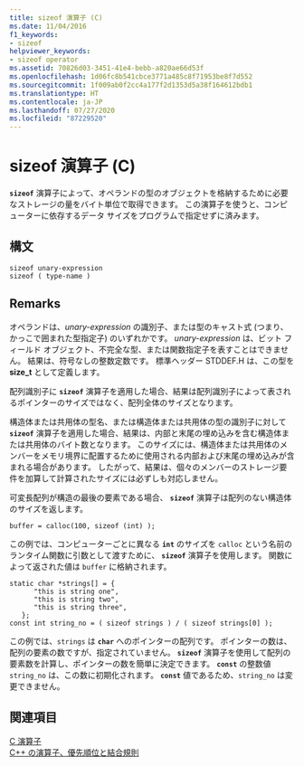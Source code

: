 ```yaml
---
title: sizeof 演算子 (C)
ms.date: 11/04/2016
f1_keywords:
- sizeof
helpviewer_keywords:
- sizeof operator
ms.assetid: 70826d03-3451-41e4-bebb-a820ae66d53f
ms.openlocfilehash: 1d06fc8b541cbce3771a485c8f71953be8f7d552
ms.sourcegitcommit: 1f009ab0f2cc4a177f2d1353d5a38f164612bdb1
ms.translationtype: HT
ms.contentlocale: ja-JP
ms.lasthandoff: 07/27/2020
ms.locfileid: "87229520"
---
```

# <a name="sizeof-operator-c"></a>sizeof 演算子 (C)

**`sizeof`** 演算子によって、オペランドの型のオブジェクトを格納するために必要なストレージの量をバイト単位で取得できます。 この演算子を使うと、コンピューターに依存するデータ サイズをプログラムで指定せずに済みます。

## <a name="syntax"></a>構文

```
sizeof unary-expression
sizeof ( type-name )
```

## <a name="remarks"></a>Remarks

オペランドは、*unary-expression* の識別子、または型のキャスト式 (つまり、かっこで囲まれた型指定子) のいずれかです。 *unary-expression* は、ビット フィールド オブジェクト、不完全な型、または関数指定子を表すことはできません。 結果は、符号なしの整数定数です。 標準ヘッダー STDDEF.H は、この型を **size_t** として定義します。

配列識別子に **`sizeof`** 演算子を適用した場合、結果は配列識別子によって表されるポインターのサイズではなく、配列全体のサイズとなります。

構造体または共用体の型名、または構造体または共用体の型の識別子に対して **`sizeof`** 演算子を適用した場合、結果は、内部と末尾の埋め込みを含む構造体または共用体のバイト数となります。 このサイズには、構造体または共用体のメンバーをメモリ境界に配置するために使用される内部および末尾の埋め込みが含まれる場合があります。 したがって、結果は、個々のメンバーのストレージ要件を加算して計算されたサイズには必ずしも対応しません。

可変長配列が構造の最後の要素である場合、 **`sizeof`** 演算子は配列のない構造体のサイズを返します。

```
buffer = calloc(100, sizeof (int) );
```

この例では、コンピューターごとに異なる **`int`** のサイズを `calloc` という名前のランタイム関数に引数として渡すために、 **`sizeof`** 演算子を使用します。 関数によって返された値は `buffer` に格納されます。

```
static char *strings[] = {
      "this is string one",
      "this is string two",
      "this is string three",
   };
const int string_no = ( sizeof strings ) / ( sizeof strings[0] );
```

この例では、`strings` は **`char`** へのポインターの配列です。 ポインターの数は、配列の要素の数ですが、指定されていません。 **`sizeof`** 演算子を使用して配列の要素数を計算し、ポインターの数を簡単に決定できます。 **`const`** の整数値 `string_no` は、この数に初期化されます。 **`const`** 値であるため、`string_no` は変更できません。

## <a name="see-also"></a>関連項目

[C 演算子](c-operators.md)<br/>
[C++ の演算子、優先順位と結合規則](../cpp/cpp-built-in-operators-precedence-and-associativity.md)
